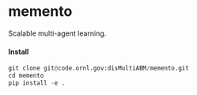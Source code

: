 # memento

Scalable multi-agent learning.
#### Install
```python
git clone git@code.ornl.gov:disMultiABM/memento.git
cd memento
pip install -e .
```